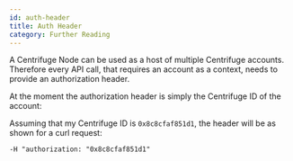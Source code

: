 ```yaml
---
id: auth-header
title: Auth Header
category: Further Reading
---
```


A Centrifuge Node can be used as a host of multiple Centrifuge accounts. Therefore every API call, that requires an account as a context, needs to provide an authorization header.

At the moment the authorization header is simply the Centrifuge ID of the account:

Assuming that my Centrifuge ID is `0x8c8cfaf851d1`, the header will be as shown for a curl request: 

`-H "authorization: "0x8c8cfaf851d1"`

